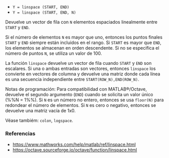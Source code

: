 * `Y = linspace (START, END)`
* `Y = linspace (START, END, N)`

Devuelve un vector de fila con `N` elementos espaciados linealmente entre `START`
y `END`.

Si el número de elementos `N` es mayor que uno, entonces los puntos finales
`START` y `END` siempre están incluidos en el rango. Si `START` es
mayor que `END`, los elementos se almacenan en orden descendente. Si
no se especifica el número de puntos `N`, se utiliza un valor de 100.

La función `linspace` devuelve un vector de fila cuando `START` y
`END` son escalares. Si una o ambas entradas son vectores, entonces
`linspace` los convierte en vectores de columna y devuelve una matriz
donde cada línea es una secuencia independiente entre
`START(ROW_N),END(ROW_N)`.

Notas de programación: Para compatibilidad con MATLAB&reg;/Octave, devuelve el segundo
argumento (`END`) cuando se solicita un valor único (%%N = 1%%). Si `N` es
un número no entero, entonces se usa `floor(N)` para redondear el número de
elementos. Si `N` es cero o negativo, entonces se devuelve una matriz vacía de 1x0.

Véase tambiém: `colon`, `logspace`.

### Referencias

* https://www.mathworks.com/help/matlab/ref/linspace.html
* https://octave.sourceforge.io/octave/function/linspace.html
